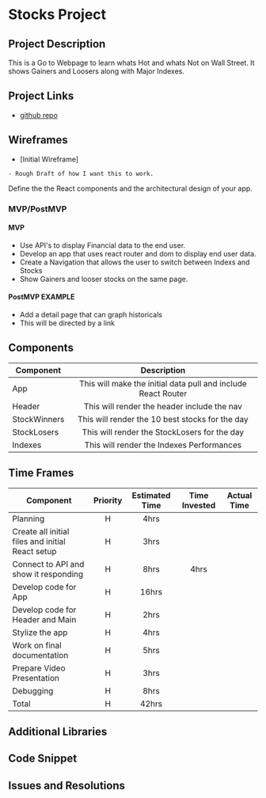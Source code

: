 # Stocks Project

<!-- ![](https://media.giphy.com/media/R6xi8dXsRhIjK/giphy.gif)
<--- me coding this app! -->

## Project Description

This is a Go to Webpage to learn whats Hot and whats Not on Wall Street.  It shows Gainers and Loosers along with Major Indexes.

## Project Links

- [github repo](https://git.generalassemb.ly/mh44698/project-2)
<!-- - [deployment]() -->

## Wireframes

- [Initial Wireframe]
<!-- (https://res.cloudinary.com/john-deere/image/upload/v1578321821/wireframe1_kifapa.jpg) -->

	- Rough Draft of how I want this to work.
<!-- - [react architecture]() -->

Define the the React components and the architectural design of your app.

### MVP/PostMVP

#### MVP
- Use API's to display Financial data to the end user.
- Develop an app that uses react router and dom to display end user data.
- Create a Navigation that allows the user to switch between Indexs and Stocks
- Show Gainers and looser stocks on the same page.

#### PostMVP EXAMPLE
- Add a detail page that can graph historicals
- This will be directed by a link

## Components

| Component | Description | 
| --- | :---: |  
| App | This will make the initial data pull and include React Router| 
| Header | This will render the header include the nav | 
| StockWinners | This will render the 10 best stocks for the day | 
| StockLosers | This will render the StockLosers for the day | 
| Indexes | This will render the Indexes Performances | 


## Time Frames

| Component | Priority | Estimated Time | Time Invested | Actual Time |
| --- | :---: |  :---: | :---: | :---: |
| Planning | H | 4hrs |  |  |
| Create all initial files and initial React setup | H | 3hrs |  |  |
| Connect to API and show it responding | H | 8hrs | 4hrs |  |
| Develop code for App | H | 16hrs |  |  |
| Develop code for Header and Main | H | 2hrs |  |  |
| Stylize the app | H | 4hrs |  |  |
| Work on final documentation | H | 5hrs |  |  |
| Prepare Video Presentation | H | 3hrs |  |  |
| Debugging | H | 8hrs |  |  |
| Total | H | 42hrs |  |  |

## Additional Libraries
 <!-- Use this section to list all supporting libraries and their role in the project such as Axios, ReactStrap, D3, etc.  -->

## Code Snippet

<!-- Use this section to include a brief code snippet of functionality that you are proud of an a brief description.  Code snippet should not be greater than 10 lines of code.  -->

<!-- ```
function reverse(string) {
	// here is the code to reverse a string of text
}
``` -->

## Issues and Resolutions
 <!-- Use this section to list of all major issues encountered and their resolution. -->

<!-- #### SAMPLE.....
**ERROR**: app.js:34 Uncaught SyntaxError: Unexpected identifier                                
**RESOLUTION**: Missing comma after first object in sources {} object -->